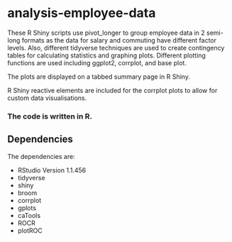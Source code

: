 # analysis-employee-data

These R Shiny scripts use pivot_longer to group employee data in 2 semi-long formats as the data for salary and commuting have different factor levels.
Also, different tidyverse techniques are used to create contingency tables for calculating statistics and graphing plots.
Different plotting functions are used including ggplot2, corrplot, and base plot.

The plots are displayed on a tabbed summary page in R Shiny. 

R Shiny reactive elements are included for the corrplot plots to allow for custom data visualisations. 

### The code is written in R. 

## Dependencies

The dependencies are:

* RStudio Version 1.1.456 
* tidyverse
* shiny
* broom
* corrplot
* gplots
* caTools
* ROCR
* plotROC
